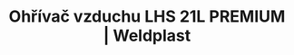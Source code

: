 ---
Filename: "ohrivac-vzduchu-lhs-21l-premium"
Link: "file:/Users/vinayakpatel/Downloads/www.weldplast.cz/ohrivac-vzduchu-lhs-21l-premium"
product_name: "LHS 21L PREMIUM230 V / 3.3 kW"
product_id: "Obj. číslo:140.457"
title: "Ohřívač vzduchu LHS 21L PREMIUM | Weldplast"
product_desc: "Nové zdokonalené ohřívače vzduchu Leister LHS 21 se vyznačují velmi malými rozměry (šířka pouhých 67 mm) a dlouhou životností. Jsou konstruované pro integrované použití v profesionálních přístrojích. Připojení vstupu a výstupu vzduchu je kompatabilní s předchozím typem ohřívače Leister LE 3000 a jeho příslušenstvím.Malé rozměry umožňují instalaci v těsných prostoráchNízké náklady na údržbu a dlouhá životnost díky patentované ochraně topných tělesSnadná výměna topných tělesStandardní ovládací rozhraní pro použití s existujícími řídícími jednotkami"
product_specs: "Značka konformity, Značka schválení, Třída ochrany II, NapětíV~230, PříkonW3300, Max. teplota°C650, Hmotnostkg0,55 / 0,65, Druh certifikaceCCA, Max. teplota prostředí°C80, Max. vstupní teplota vzduchu°C65"
product_downloads: "LHS 21 - 3D výkresy stáhnout , TECHNOLOGIE HORKÉHO VZDUCHU - katalog stáhnout , LHS 21 - produktový list stáhnout , LHS - manuál CZ stáhnout"
href: "https://www.weldplast.cz/files/leister-process-heat-drawings-lhs-classic-premium-system-21.zip, https://www.weldplast.cz/files/leister-process-heat-drawings-lhs-classic-premium-system-21.zip, https://www.weldplast.cz/files/katalog-ph-web.pdf, https://www.weldplast.cz/files/katalog-ph-web.pdf, https://www.weldplast.cz/files/lhs-21-produktovy-list.pdf, https://www.weldplast.cz/files/lhs-21-produktovy-list.pdf, https://www.weldplast.cz/files/lhs15-21-41-61-manual-cz.pdf, https://www.weldplast.cz/files/lhs15-21-41-61-manual-cz.pdf"
p_desc_2: "Nové zdokonalené ohřívače vzduchu Leister LHS 21 se vyznačují velmi malými rozměry (šířka pouhých 67 mm) a dlouhou životností. Jsou konstruované pro integrované použití v profesionálních přístrojích. Připojení vstupu a výstupu vzduchu je kompatabilní s předchozím typem ohřívače Leister LE 3000 a jeho příslušenstvím.Malé rozměry umožňují instalaci v těsných prostoráchNízké náklady na údržbu a dlouhá životnost díky patentované ochraně topných tělesSnadná výměna topných tělesStandardní ovládací rozhraní pro použití s existujícími řídícími jednotkami"
accessories: "Ventil redukce vzduchu (LHS 21)Trubka topná s ochranou (LHS 21L)Trubka topná s ochranou (LHS 21S)Držák termosondy (LHS 20)Příruba připojovací (ø 37 mm), ø 90 mmTryska štěrbinová (ø 36,5 mm)100 x 4 mm, přímáTryska reflektorová děrovaná (ø 36,5 mm)ø 65 mm, přímá, bez svorekTryska reflektorová lžicová (ø 36,5 mm)25 x 30 mm, 90°zahnutá, bez svorekTryska reflektorová děrovaná (ø 36,5 mm)20 x 35 mm, 75° zahnutáTryska reflektorová děrovaná (ø 36,5 mm)34 x 50 mm, 75° zahnutáTryska štěrbinová (ø 36,5 mm)70 x 4 mm, přímáTryska tubulární (ø 36,5 mm)ø 12 mm, 25 x 50 mm, 90° zahnutá, bez svorekTryska tubulární (ø 36,5 mm)ø 12 mm, 25 x 50 mm, 90° zahnutáTryska reflektorová U (ø 36,5 mm)150 x 26 x 44 mm, přímáTryska štěrbinová (ø 37 mm)150 x 4 mm, přímáDeska pro montáž LHS 21 místo LHS 20, LHS 21S PREMIUM230 V / 1 kWLHS 21S CLASSIC230 V / 1 kWLHS 21S PREMIUM230 V / 2 kWLHS 21S System230 V / 2 kWLHS 21S SYSTEM230 V / 1 kWLHS 21L SYSTEM230 V / 3.3 kW"
similar_products: "LHS 21S PREMIUM230 V / 1 kWLHS 21S CLASSIC230 V / 1 kWLHS 21S PREMIUM230 V / 2 kWLHS 21S System230 V / 2 kWLHS 21S SYSTEM230 V / 1 kWLHS 21L SYSTEM230 V / 3.3 kW"
---